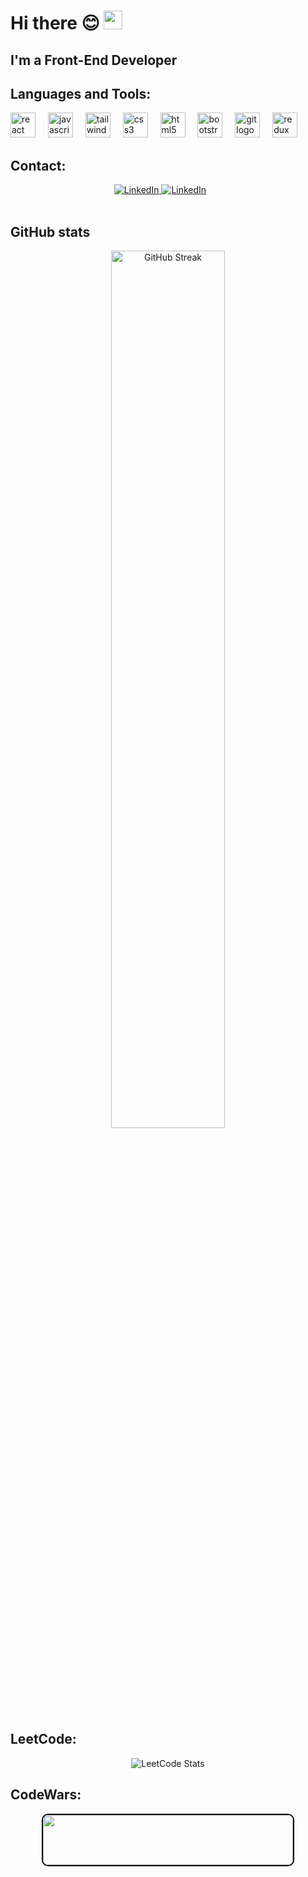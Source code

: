 # Hi there 😊 <img src="https://media.giphy.com/media/hvRJCLFzcasrR4ia7z/giphy.gif" width="30px"/>

## I'm a Front-End Developer

<h2>Languages and Tools:</h2>
<div align="left">
  <img src="https://cdn.jsdelivr.net/gh/devicons/devicon/icons/react/react-original.svg" height="40" alt="react logo"  />
  <img width="12" />
  <img src="https://cdn.jsdelivr.net/gh/devicons/devicon/icons/javascript/javascript-original.svg" height="40" alt="javascript logo"  />
  <img width="12" />
  <img src="https://cdn.jsdelivr.net/gh/devicons/devicon/icons/tailwindcss/tailwindcss-original-wordmark.svg" height="40" alt="tailwindcss logo"  />
  <img width="12" />
  <img src="https://cdn.jsdelivr.net/gh/devicons/devicon/icons/css3/css3-original.svg" height="40" alt="css3 logo"  />
  <img width="12" />
  <img src="https://cdn.jsdelivr.net/gh/devicons/devicon/icons/html5/html5-original.svg" height="40" alt="html5 logo"  />
  <img width="12" />
  <img src="https://cdn.jsdelivr.net/gh/devicons/devicon/icons/bootstrap/bootstrap-original.svg" height="40" alt="bootstrap logo"  />
  <img width="12" />
  <img src="https://cdn.jsdelivr.net/gh/devicons/devicon/icons/git/git-original.svg" height="40" alt="git logo"  />
  <img width="12" />
  <img src="https://cdn.jsdelivr.net/gh/devicons/devicon/icons/redux/redux-original.svg" height="40" alt="redux logo"  />
</div>

## Contact:
<div align="center" style="padding-right:5%;">
  <a href="https://www.linkedin.com/in/aya-osama-775286269/" target="_blank">
    <img src="https://img.shields.io/badge/LinkedIn-blue?style=for-the-badge&logo=linkedin&logoColor=white" alt="LinkedIn" style="cursor: pointer;" />
  </a>
   <a href="ayaramadan2011@gmail.com"  target="_blank">
    <img src="https://img.shields.io/badge/Gmail-D14836?style=for-the-badge&logo=gmail&logoColor=white" alt="LinkedIn" style="cursor: pointer;" />
  </a>
</div>

<br>

## GitHub stats

<div align="center">
<a href="https://git.io/streak-stats"><img src="https://streak-stats.demolab.com?user=ayaosamaramadan&theme=dark&date_format=j%20M%5B%20Y%5D&background=000000&border=EBEBEB&stroke=EBEBEB&ring=8514EB&fire=EBEBEB&currStreakNum=EBEBEB&sideNums=EBEBEB&currStreakLabel=8514EB&sideLabels=8514EB&dates=EBEBEB" alt="GitHub Streak" style='width:60%;'/></a>
</div>

## LeetCode:
<div align="center">
  <img src="https://leetcard.jacoblin.cool/ayaosamaramadan?theme=dark&ext=heatmap" alt="LeetCode Stats" />
</div>

## CodeWars:
<div align="center">
  <img src="https://www.codewars.com/users/Aya%20Osos/badges/large" width="400" height="80" style="border: 2px solid #000; border-radius: 10px;"/>
</div>
